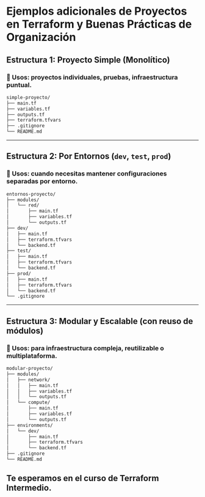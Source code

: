 # Ejemplos adicionales de Proyectos en Terraform y Buenas Prácticas de Organización

## Estructura 1: Proyecto Simple (Monolítico)

### 🔹 Usos: proyectos individuales, pruebas, infraestructura puntual.

```bash
simple-proyecto/
├── main.tf
├── variables.tf
├── outputs.tf
├── terraform.tfvars
├── .gitignore
└── README.md
```

---

## Estructura 2: Por Entornos (`dev`, `test`, `prod`)

### 🔹 Usos: cuando necesitas mantener configuraciones separadas por entorno.

```bash
entornos-proyecto/
├── modules/
│   └── red/
│       ├── main.tf
│       ├── variables.tf
│       └── outputs.tf
├── dev/
│   ├── main.tf
│   ├── terraform.tfvars
│   └── backend.tf
├── test/
│   ├── main.tf
│   ├── terraform.tfvars
│   └── backend.tf
├── prod/
│   ├── main.tf
│   ├── terraform.tfvars
│   └── backend.tf
└── .gitignore
```

---

## Estructura 3: Modular y Escalable (con reuso de módulos)

### 🔹 Usos: para infraestructura compleja, reutilizable o multiplataforma.

```bash
modular-proyecto/
├── modules/
│   ├── network/
│   │   ├── main.tf
│   │   ├── variables.tf
│   │   └── outputs.tf
│   └── compute/
│       ├── main.tf
│       ├── variables.tf
│       └── outputs.tf
├── environments/
│   └── dev/
│       ├── main.tf
│       ├── terraform.tfvars
│       └── backend.tf
├── .gitignore
└── README.md
```

## Te esperamos en el curso de Terraform Intermedio.